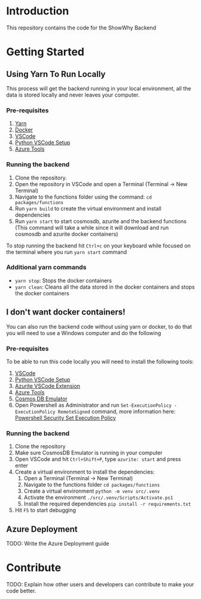 # Introduction

This repository contains the code for the ShowWhy Backend

# Getting Started

## Using Yarn To Run Locally

This process will get the backend running in your local environment, all the data is stored locally and never leaves your computer.

### Pre-requisites

1. [Yarn](https://yarnpkg.com/getting-started)
2. [Docker](https://docs.docker.com/engine/install)
3. [VSCode](https://code.visualstudio.com)
4. [Python VSCode Setup](https://code.visualstudio.com/docs/languages/python)
5. [Azure Tools](https://marketplace.visualstudio.com/items?itemName=ms-vscode.vscode-node-azure-pack)

### Running the backend

1. Clone the repository.
2. Open the repository in VSCode and open a Terminal (Terminal -> New Terminal)
3. Navigate to the functions folder using the command: `cd packages/functions`
4. Run `yarn build` to create the virtual environment and install dependencies
5. Run `yarn start` to start cosmosdb, azurite and the backend functions (This command will take a while since it will download and run cosmosdb and azurite docker containers)

To stop running the backend hit `Ctrl+c` on your keyboard while focused on the terminal where you run `yarn start` command

### Additional yarn commands

- `yarn stop`: Stops the docker containers
- `yarn clean`: Cleans all the data stored in the docker containers and stops the docker containers

## I don't want docker containers!

You can also run the backend code without using yarn or docker, to do that you will need to use a Windows computer and do the following

### Pre-requisites

To be able to run this code locally you will need to install the following tools:

1. [VSCode](https://code.visualstudio.com/)
2. [Python VSCode Setup](https://code.visualstudio.com/docs/languages/python)
3. [Azurite VSCode Extension](https://docs.microsoft.com/en-us/azure/storage/common/storage-use-azurite?tabs=visual-studio-code)
4. [Azure Tools](https://marketplace.visualstudio.com/items?itemName=ms-vscode.vscode-node-azure-pack)
5. [Cosmos DB Emulator](https://docs.microsoft.com/en-us/azure/cosmos-db/local-emulator)
6. Open Powershell as Administrator and run `Set-ExecutionPolicy -ExecutionPolicy RemoteSigned` command, more information here: [Powershell Security Set Execution Policy](https://docs.microsoft.com/en-us/powershell/module/microsoft.powershell.security/set-executionpolicy?view=powershell-7.1)

### Running the backend

1. Clone the repository
2. Make sure CosmosDB Emulator is running in your computer
3. Open VSCode and hit `Ctrl+Shift+P`, type `azurite: start` and press enter
4. Create a virtual environment to install the dependencies:
   1. Open a Terminal (Terminal -> New Terminal)
   2. Navigate to the functions folder `cd packages/functions`
   3. Create a virtual environment `python -m venv src/.venv`
   4. Activate the environment `./src/.venv/Scripts/Activate.ps1`
   5. Install the required dependencies `pip install -r requirements.txt`
5. Hit `F5` to start debugging

## Azure Deployment

TODO: Write the Azure Deployment guide

# Contribute

TODO: Explain how other users and developers can contribute to make your code better.
